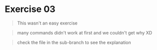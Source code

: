 # Exercise 03

> This wasn't an easy exercise

> many commands didn't work at first and we couldn't get why XD

> check the file in the sub-branch to see the explanation

